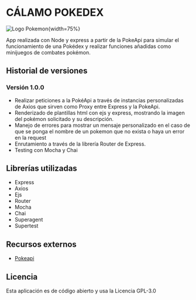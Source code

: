 # CÁLAMO POKEDEX

![Logo Pokemon](https://upload.wikimedia.org/wikipedia/commons/thumb/9/98/International_Pok%C3%A9mon_logo.svg/1920px-International_Pok%C3%A9mon_logo.svg.png){width=75%}

App realizada con Node y express a partir de la PokeApi para simular el funcionamiento de una Pokédex y realizar funciones añadidas como minijuegos de combates pokémon.

## Historial de versiones

### Versión 1.0.0

- Realizar peticiones a la PokéApi a través de instancias personalizadas de Axios que sirven como Proxy entre Express y la PokeApi.
- Renderizado de plantillas html con ejs y express, mostrando la imagen del pokémon solicitado y su descripción.
- Manejo de errores para mostrar un mensaje personalizado en el caso de que se ponga el nombre de un pokemon que no exista o haya un error en la request
- Enrutamiento a través de la librería Router de Express.
- Testing con Mocha y Chai

## Librerías utilizadas

- Express
- Axios
- Ejs
- Router
- Mocha
- Chai
- Superagent
- Supertest

## Recursos externos

- [Pokeapi](https://pokeapi.co/)

## Licencia

Esta aplicación es de código abierto y usa la Licencia GPL-3.0
